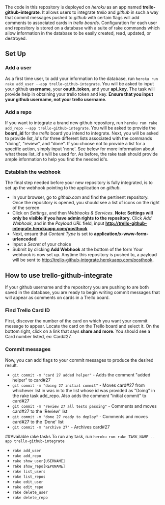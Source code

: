 The code in this repository is deployed on *heroku* as an app named **trello-github-integrate**. It allows users to integrate *trello* and *github* in such a way that commit messages pushed to *github* with certain flags will add comments to associated cards in *trello boards*. Configuration for each user and repository is stored on a database with a suite of rake commands which allow information in the database to be easily created, read, updated, or destroyed. 

## Set Up
### Add a user
As a first time user, to add your information to the database, run `heroku run rake add_user --app trello-github-integrate`. You will be asked to input your github **username**, your **oauth_token**, and your **api_key**. The task will provide help in obtaining your trello token and key. **Ensure that you input your github username, not your trello username.**

### Add a repo
If you want to integrate a brand new github repository, run `heroku run rake add_repo --app trello-github-integrate`. You will be asked to provide the **board_id** for the *trello* board you intend to integrate. Next, you will be asked to provide *list_id*'s for three different lists associated with the commands "doing", "review", and "done". If you choose not to provide a list for a specific action, simply input 'none'. See below for more information about what these list_id's will be used for. As before, the rake task should provide ample information to help you find the needed id's. 

### Establish the webhook
The final step needed before your new repository is fully integrated, is to set up the webhook pointing to the application on *github*. 
* In your browser, go to *github.com* and find the pertinent repository. Once the repository is opened, you should see a list of icons on the right of the screen 
* Click on *Settings*, and then *Webhooks & Services*. **Note: Settings will only be visible if you have admin rights to the repository.** Click *Add Webhook*, and in the *Payload URL* field, input **http://trello-github-integrate.herokuapp.com/posthook** 
* Next, ensure that *Content Type* is set to **application/x-www-form-urlencoded** 
* Input a *Secret* of your choice 
* Submit by clicking **Add Webhook** at the bottom of the form
Your webhook is now set up. Anytime this repository is pushed to, a payload will be sent to http://trello-github-integrate.herokuapp.com/posthook.

## How to use trello-github-integrate
If your github username and the repository you are pushing to are both saved in the database, you are ready to begin writing commit messages that will appear as comments on cards in a Trello board. 

### Find Trello Card ID
First, discover the number of the card on which you want your commit message to appear. Locate the card on the Trello board and select it. On the bottom right, click on a link that says **share and more**. You should see a Card number listed, ex: Card#27. 

### Commit messages
Now, you can add flags to your commit messages to produce the desired result.
* `git commit -m "card 27 added helper"` - Adds the comment "added helper" to card#27 
* `git commit -m "doing 27 initial commit"` - Moves card#27 from whichever list in was in to the list whose id was provided as "Doing" in the rake task add_repo. Also adds the comment "initial commit" to card#27 
* `git commit -m "review 27 all tests passing"` - Comments and moves card#27 to the 'Review' list
* `git commit -m "done 27 ready to deploy"` - Comments and moves card#27 to the 'Done' list 
* `git commit -m "archive 27"` - Archives card#27

##Available rake tasks
To run any task, run `heroku run rake TASK_NAME --app trello-github-integrate`
* `rake add_user`
* `rake add_repo`
* `rake show_user[USERNAME]`
* `rake show_repo[REPONAME]`
* `rake list_users`
* `rake list_repos`
* `rake edit_user`
* `rake edit_repo`
* `rake delete_user`
* `rake delete_repo`